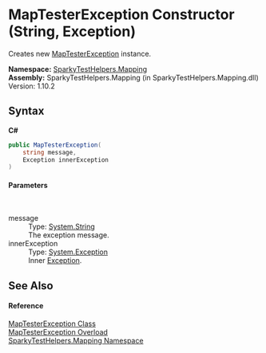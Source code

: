 # MapTesterException Constructor (String, Exception)
 

Creates new <a href="T_SparkyTestHelpers_Mapping_MapTesterException.md">MapTesterException</a> instance.

**Namespace:**&nbsp;<a href="N_SparkyTestHelpers_Mapping.md">SparkyTestHelpers.Mapping</a><br />**Assembly:**&nbsp;SparkyTestHelpers.Mapping (in SparkyTestHelpers.Mapping.dll) Version: 1.10.2

## Syntax

**C#**<br />
``` C#
public MapTesterException(
	string message,
	Exception innerException
)
```


#### Parameters
&nbsp;<dl><dt>message</dt><dd>Type: <a href="http://msdn2.microsoft.com/en-us/library/s1wwdcbf" target="_blank">System.String</a><br />The exception message.</dd><dt>innerException</dt><dd>Type: <a href="http://msdn2.microsoft.com/en-us/library/c18k6c59" target="_blank">System.Exception</a><br />Inner <a href="http://msdn2.microsoft.com/en-us/library/c18k6c59" target="_blank">Exception</a>.</dd></dl>

## See Also


#### Reference
<a href="T_SparkyTestHelpers_Mapping_MapTesterException.md">MapTesterException Class</a><br /><a href="Overload_SparkyTestHelpers_Mapping_MapTesterException__ctor.md">MapTesterException Overload</a><br /><a href="N_SparkyTestHelpers_Mapping.md">SparkyTestHelpers.Mapping Namespace</a><br />